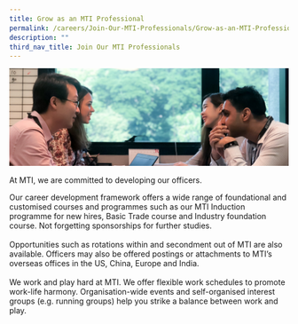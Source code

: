 ```yaml
---
title: Grow as an MTI Professional
permalink: /careers/Join-Our-MTI-Professionals/Grow-as-an-MTI-Professional
description: ""
third_nav_title: Join Our MTI Professionals
---
```

![Banner](/images/Careers/Careers%20_Banner.jpg)

At MTI, we are committed to developing our officers.  
  
Our career development framework offers a wide range of foundational and customised courses and programmes such as our MTI Induction programme for new hires, Basic Trade course and Industry foundation course. Not forgetting sponsorships for further studies.  
   
Opportunities such as rotations within and secondment out of MTI are also available. Officers may also be offered postings or attachments to MTI’s overseas offices in the US, China, Europe and India.  
   
We work and play hard at MTI. We offer flexible work schedules to promote work-life harmony. Organisation-wide events and self-organised interest groups (e.g. running groups) help you strike a balance between work and play.